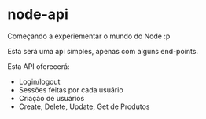 # node-api

Começando a experiementar o mundo do Node :p

Esta será uma api simples, apenas com alguns end-points.

Esta API oferecerá:

- Login/logout
- Sessões feitas por cada usuário
- Criação de usuários
- Create, Delete, Update, Get de Produtos
